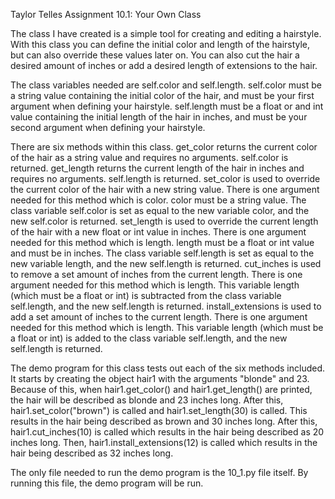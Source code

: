 Taylor Telles
Assignment 10.1: Your Own Class

The class I have created is a simple tool for creating and editing a hairstyle. With this class you can define the initial
color and length of the hairstyle, but can also override these values later on. You can also cut the hair a desired amount
of inches or add a desired length of extensions to the hair.

The class variables needed are self.color and self.length.
self.color must be a string value containing the initial color of the hair, and must be your first argument when defining
your hairstyle.
self.length must be a float or and int value containing the initial length of the hair in inches, and must be your second
argument when defining your hairstyle.

There are six methods within this class.
get_color returns the current color of the hair as a string value and requires no arguments. self.color is returned.
get_length returns the current length of the hair in inches and requires no arguments. self.length is returned.
set_color is used to override the current color of the hair with a new string value. There is one argument needed for this
method which is color. color must be a string value. The class variable self.color is set as equal to the new variable
color, and the new self.color is returned.
set_length is used to override the current length of the hair with a new float or int value in inches. There is one argument
needed for this method which is length. length must be a float or int value and must be in inches. The class variable
self.length is set as equal to the new variable length, and the new self.length is returned.
cut_inches is used to remove a set amount of inches from the current length. There is one argument needed for this method
which is length. This variable length (which must be a float or int) is subtracted from the class variable self.length, 
and the new self.length is returned.
install_extensions is used to add a set amount of inches to the current length. There is one argument needed for this method
which is length. This variable length (which must be a float or int) is added to the class variable self.length, 
and the new self.length is returned.

The demo program for this class tests out each of the six methods included. It starts by creating the object hair1 with the
arguments "blonde" and 23. Because of this, when hair1.get_color() and hair1.get_length() are printed, the hair will be
described as blonde and 23 inches long. After this, hair1.set_color("brown") is called and hair1.set_length(30) is called.
This results in the hair being described as brown and 30 inches long. After this, hair1.cut_inches(10) is called which results
in the hair being described as 20 inches long. Then, hair1.install_extensions(12) is called which results in the hair being
described as 32 inches long.

The only file needed to run the demo program is the 10_1.py file itself. By running this file, the demo program will be run.
